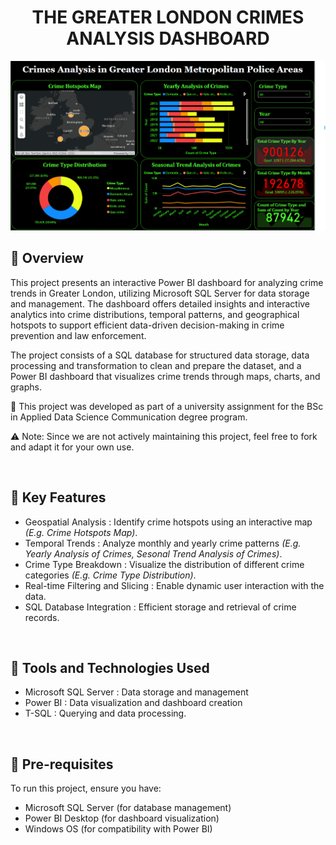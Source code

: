 <h1 align = "center"> <b> THE GREATER LONDON CRIMES ANALYSIS DASHBOARD </b> </h1>

<div align="center">
  <img src = Dashboard.png />
</div>

## 📌 Overview
<p> This project presents an interactive Power BI dashboard for analyzing crime trends in Greater London, utilizing Microsoft SQL Server for data storage and management. The dashboard offers detailed insights and interactive analytics into crime distributions, temporal patterns, and geographical hotspots to support efficient data-driven decision-making in crime prevention and law enforcement. </p>

<p> The project consists of a SQL database for structured data storage, data processing and transformation to clean and prepare the dataset, and a Power BI dashboard that visualizes crime trends through maps, charts, and graphs. </p>

<p>🤝 This project was developed as part of a university assignment for the BSc in Applied Data Science Communication degree program.</p>
<p>⚠️ Note: Since we are not actively maintaining this project, feel free to fork and adapt it for your own use. </p>
<br>

## 📌 Key Features
* Geospatial Analysis : Identify crime hotspots using an interactive map <i>(E.g. Crime Hotspots Map)</i>.
* Temporal Trends : Analyze monthly and yearly crime patterns <i>(E.g. Yearly Analysis of Crimes, Sesonal Trend Analysis of Crimes)</i>. 
* Crime Type Breakdown : Visualize the distribution of different crime categories <i>(E.g. Crime Type Distribution)</i>.
* Real-time Filtering and Slicing : Enable dynamic user interaction with the data.
* SQL Database Integration : Efficient storage and retrieval of crime records.
<br>

## 📌 Tools and Technologies Used
* Microsoft SQL Server : Data storage and management
* Power BI : Data visualization and dashboard creation
* T-SQL : Querying and data processing.
<br>

## 📌 Pre-requisites
To run this project, ensure you have:
* Microsoft SQL Server (for database management)
* Power BI Desktop (for dashboard visualization)
* Windows OS (for compatibility with Power BI)
<br>


